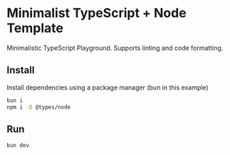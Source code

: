 # Minimalist TypeScript + Node Template

Minimalistic TypeScript Playground.
Supports linting and code formatting.

## Install

Install dependencies using a package manager (bun in this example)

```bash
bun i
npm i -D @types/node
```

## Run

```bash
bun dev
```
